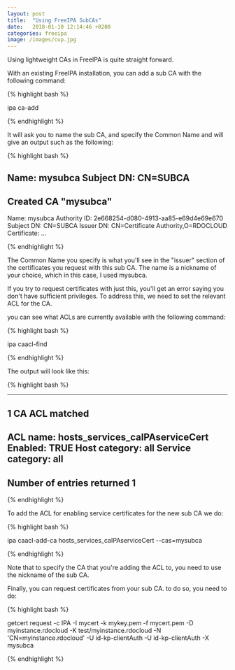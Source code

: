 ```yaml
---
layout: post
title:  "Using FreeIPA SubCAs"
date:   2018-01-10 12:14:46 +0200
categories: freeipa
image: /images/cup.jpg
---
```


Using lightweight CAs in FreeIPA is quite straight forward.

With an existing FreeIPA installation, you can add a sub CA with the following
command:

{% highlight bash %}

ipa ca-add

{% endhighlight %}

It will ask you to name the sub CA, and specify the Common Name and will give
an output such as the following:

{% highlight bash %}

Name: mysubca
Subject DN: CN=SUBCA
--------------------
Created CA "mysubca"
--------------------
  Name: mysubca
  Authority ID: 2e668254-d080-4913-aa85-e69d4e69e670
  Subject DN: CN=SUBCA
  Issuer DN: CN=Certificate Authority,O=RDOCLOUD
  Certificate: ...

{% endhighlight %}

The Common Name you specify is what you'll see in the "issuer" section of the
certificates you request with this sub CA. The name is a nickname of your
choice, which in this case, I used mysubca.

If you try to request certificates with just this, you'll get an error saying
you don't have sufficient privileges. To address this, we need to set the
relevant ACL for the CA.

you can see what ACLs are currently available with the following command:

{% highlight bash %}

ipa caacl-find

{% endhighlight %}

The output will look like this:

{% highlight bash %}

----------------
1 CA ACL matched
----------------
  ACL name: hosts_services_caIPAserviceCert
  Enabled: TRUE
  Host category: all
  Service category: all
----------------------------
Number of entries returned 1
----------------------------

{% endhighlight %}

To add the ACL for enabling service certificates for the new sub CA we do:

{% highlight bash %}

ipa caacl-add-ca hosts_services_caIPAserviceCert --cas=mysubca

{% endhighlight %}

Note that to specify the CA that you're adding the ACL to, you need to use the
nickname of the sub CA.

Finally, you can request certificates from your sub CA. to do so, you need to
do:

{% highlight bash %}

getcert request -c IPA -I mycert -k mykey.pem -f mycert.pem -D myinstance.rdocloud -K test/myinstance.rdocloud -N 'CN=myinstance.rdocloud' -U id-kp-clientAuth -U id-kp-clientAuth -X mysubca

{% endhighlight %}
